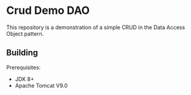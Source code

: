 # Crud Demo DAO

This repository is a demonstration of a simple CRUD in the Data Access Object pattern.

Building
--------
Prerequisites:

* JDK 8+
* Apache Tomcat V9.0